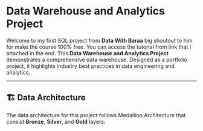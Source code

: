 # Data Warehouse and Analytics Project

Welcome to my first SQL project from **Data With Baraa** big shoutout to him for make the course 100% free. You can access the tutorial from link that I attached in the end.
This **Data Warehouse and Analytics Project** demonstrates a comprehensive data warehouse. Designed as a portfolio project, it highlights industry best practices in data engineering and analytics.

---
## 🏗️ Data Architecture

The data architecture for this project follows Medallion Architecture that consist **Bronze**, **Silver**, and **Gold** layers:

